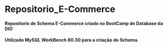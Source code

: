 # Repositorio_E-Commerce
#### Repositorio de  Schema E-Commerce criado no BootCamp de Database da DIO
#### Utilizado MySQL WorkBench 80.30 para a criação do Schema.
